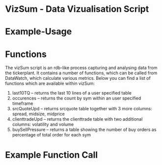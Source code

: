 VizSum - Data Vizualisation Script 
==================================

Example-Usage 
=============

Functions 
=========

The vizSum script is an rdb-like process capturing and analysing data from the tickerplant. It contains a number of functions, which can be called from DataWatch, which calculate various metrics. Below you can find a list of functions which are available within vizSum: 

1.  last10TQ – returns the last 10 lines of a user specified table 
2.  occurences – returns the count by sym within an user specified timeframe 
3.  srcQuoteUpd – returns srcquote table together with 3 more columns: spread, midsize, midprice 
4.  clienttradeUpd – returns the clienttrade table with two additional columns: volatility and volume 
5.  buySellPressure – returns a table showing the number of buy orders as percentage of total order for each sym 

Example Function Call 
=====================


